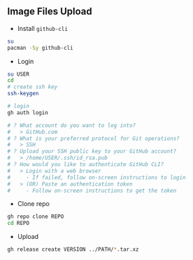 Image Files Upload
---
- Install `github-cli`
```sh
su
pacman -Sy github-cli
```

- Login
```sh
su USER
cd
# create ssh key
ssh-keygen

# login
gh auth login

# ? What account do you want to log into? 
#   > GitHub.com
# ? What is your preferred protocol for Git operations?
#   > SSH
# ? Upload your SSH public key to your GitHub account?
#   > /home/USER/.ssh/id_rsa.pub
# ? How would you like to authenticate GitHub CLI?
#   > Login with a web browser
#     - If failed, follow on-screen instructions to login
#   > (OR) Paste an authentication token
#     - Follow on-screen instructions to get the token
```

- Clone repo
```sh
gh repo clone REPO
cd REPO
```

- Upload
```sh
gh release create VERSION ../PATH/*.tar.xz
```
